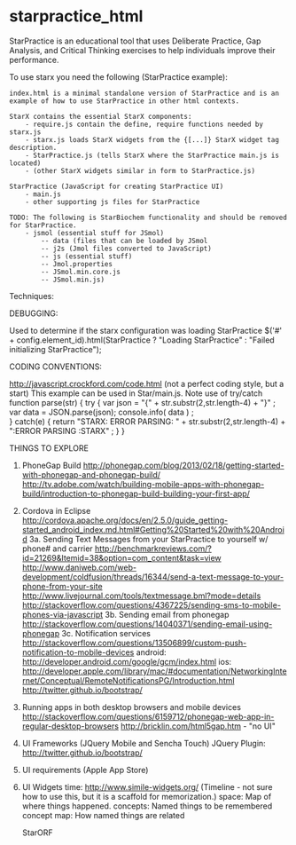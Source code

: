 starpractice_html
=================

StarPractice is an educational tool that uses Deliberate Practice, Gap Analysis, and Critical Thinking exercises to help individuals improve their performance. 


To use starx you need the following (StarPractice example):

	index.html is a minimal standalone version of StarPractice and is an example of how to use StarPractice in other html contexts.

	StarX contains the essential StarX components:
		- require.js contain the define, require functions needed by starx.js
		- starx.js loads StarX widgets from the {[...]} StarX widget tag description.
		- StarPractice.js (tells StarX where the StarPractice main.js is located) 
		- (other StarX widgets similar in form to StarPractice.js)
	
	StarPractice (JavaScript for creating StarPractice UI)
		- main.js
		- other supporting js files for StarPractice
		
	TODO: The following is StarBiochem functionality and should be removed for StarPractice.
		- jsmol (essential stuff for JSmol)
			-- data (files that can be loaded by JSmol
			-- j2s (Jmol files converted to JavaScript)
			-- js (essential stuff)
			-- Jmol.properties
			-- JSmol.min.core.js
			-- JSmol.min.js)	


Techniques:

DEBUGGING:

Used to determine if the starx configuration was loading StarPractice
$('#' + config.element_id).html(StarPractice ? "Loading StarPractice" : "Failed initializing StarPractice");


CODING CONVENTIONS:

http://javascript.crockford.com/code.html (not a perfect coding style, but a start)
This example can be used in Star<widget>/main.js. Note use of try/catch
	function parse(str)
	{
		try {
			var json = "{" + str.substr(2,str.length-4) + "}" ;
			var data = JSON.parse(json);
			console.info( data ) ;  
		} catch(e) {
			return "STARX: ERROR PARSING: " + str.substr(2,str.length-4) + ":ERROR PARSING :STARX" ;
		}
	}
			
			
THINGS TO EXPLORE

1. PhoneGap Build
	http://phonegap.com/blog/2013/02/18/getting-started-with-phonegap-and-phonegap-build/
	http://tv.adobe.com/watch/building-mobile-apps-with-phonegap-build/introduction-to-phonegap-build-building-your-first-app/
2. Cordova in Eclipse
	http://cordova.apache.org/docs/en/2.5.0/guide_getting-started_android_index.md.html#Getting%20Started%20with%20Android
3a. Sending Text Messages from your StarPractice to yourself w/ phone# and carrier
	http://benchmarkreviews.com/?id=21269&Itemid=38&option=com_content&task=view 
	http://www.daniweb.com/web-development/coldfusion/threads/16344/send-a-text-message-to-your-phone-from-your-site
	http://www.livejournal.com/tools/textmessage.bml?mode=details
	http://stackoverflow.com/questions/4367225/sending-sms-to-mobile-phones-via-javascript
3b. Sending email from phonegap
	http://stackoverflow.com/questions/14040371/sending-email-using-phonegap
3c. Notification services
	http://stackoverflow.com/questions/13506899/custom-push-notification-to-mobile-devices
	android: http://developer.android.com/google/gcm/index.html
	ios: http://developer.apple.com/library/mac/#documentation/NetworkingInternet/Conceptual/RemoteNotificationsPG/Introduction.html
	http://twitter.github.io/bootstrap/
4. Running apps in both desktop browsers and mobile devices
	http://stackoverflow.com/questions/6159712/phonegap-web-app-in-regular-desktop-browsers
	http://bricklin.com/html5gap.htm - "no UI"
5. UI Frameworks (JQuery Mobile and Sencha Touch)
	JQuery Plugin: http://twitter.github.io/bootstrap/
6. UI requirements (Apple App Store)
7. UI Widgets
	time:  			http://www.simile-widgets.org/ (Timeline - not sure how to use this, but it is a scaffold for memorization.)
	space: 			Map of where things happened.
	concepts:		Named things to be remembered
	concept map:	How named things are related
	
	StarORF
		
